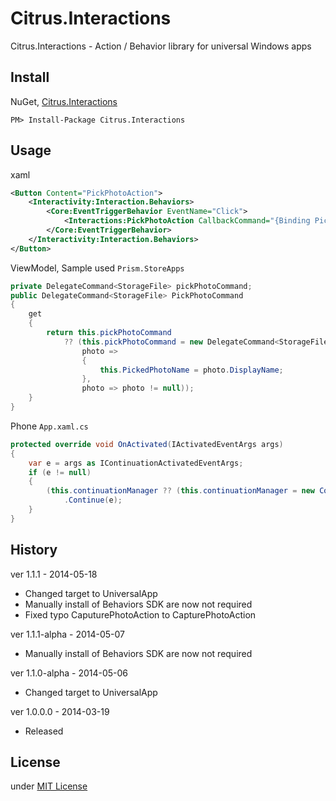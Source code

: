 Citrus.Interactions
===================
Citrus.Interactions - Action / Behavior library for universal Windows apps

Install
-------
NuGet, [Citrus.Interactions](https://www.nuget.org/packages/Citrus.Interactions/)  
```
PM> Install-Package Citrus.Interactions
```

Usage
------
xaml
```xml
<Button Content="PickPhotoAction">
    <Interactivity:Interaction.Behaviors>
        <Core:EventTriggerBehavior EventName="Click">
            <Interactions:PickPhotoAction CallbackCommand="{Binding PickPhotoCommand}" />
        </Core:EventTriggerBehavior>
    </Interactivity:Interaction.Behaviors>
</Button>
```

ViewModel, Sample used `Prism.StoreApps`
```csharp
private DelegateCommand<StorageFile> pickPhotoCommand;
public DelegateCommand<StorageFile> PickPhotoCommand
{
    get
    {
        return this.pickPhotoCommand
            ?? (this.pickPhotoCommand = new DelegateCommand<StorageFile>(
                photo =>
                {
                    this.PickedPhotoName = photo.DisplayName;
                },
                photo => photo != null));
    }
}
```

Phone `App.xaml.cs`
```csharp
protected override void OnActivated(IActivatedEventArgs args)
{
    var e = args as IContinuationActivatedEventArgs;
    if (e != null)
    {
        (this.continuationManager ?? (this.continuationManager = new ContinuationManager()))
            .Continue(e);
    }
}
```

History
-------
ver 1.1.1 - 2014-05-18
* Changed target to UniversalApp
* Manually install of Behaviors SDK are now not required
* Fixed typo CaputurePhotoAction to CapturePhotoAction

ver 1.1.1-alpha - 2014-05-07
* Manually install of Behaviors SDK are now not required

ver 1.1.0-alpha - 2014-05-06
* Changed target to UniversalApp

ver 1.0.0.0 - 2014-03-19
* Released

License
-------
under [MIT License](http://opensource.org/licenses/MIT)
